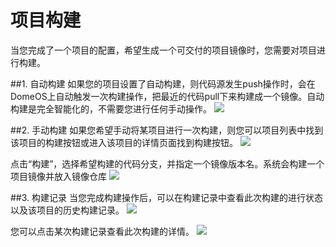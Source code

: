 # 项目构建

当您完成了一个项目的配置，希望生成一个可交付的项目镜像时，您需要对项目进行构建。

##1. 自动构建
如果您的项目设置了自动构建，则代码源发生push操作时，会在DomeOS上自动触发一次构建操作，把最近的代码pull下来构建成一个镜像。自动构建是完全智能化的，不需要您进行任何手动操作。
![](http://881471b33d4f9.cdn.sohucs.com/q_mini/newproject6.jpg)

##2. 手动构建
如果您希望手动将某项目进行一次构建，则您可以项目列表中找到该项目的构建按钮或进入该项目的详情页面找到构建按钮。
![](http://881471b33d4f9.cdn.sohucs.com/q_mini/newproject6.jpg)

点击“构建”，选择希望构建的代码分支，并指定一个镜像版本名。系统会构建一个项目镜像并放入镜像仓库
![](http://881471b33d4f9.cdn.sohucs.com/q_mini/newproject6.jpg)

##3. 构建记录
当您完成构建操作后，可以在构建记录中查看此次构建的进行状态以及该项目的历史构建记录。
![](http://881471b33d4f9.cdn.sohucs.com/q_mini/newproject6.jpg)

您可以点击某次构建记录查看此次构建的详情。
![](http://881471b33d4f9.cdn.sohucs.com/q_mini/newproject6.jpg)

